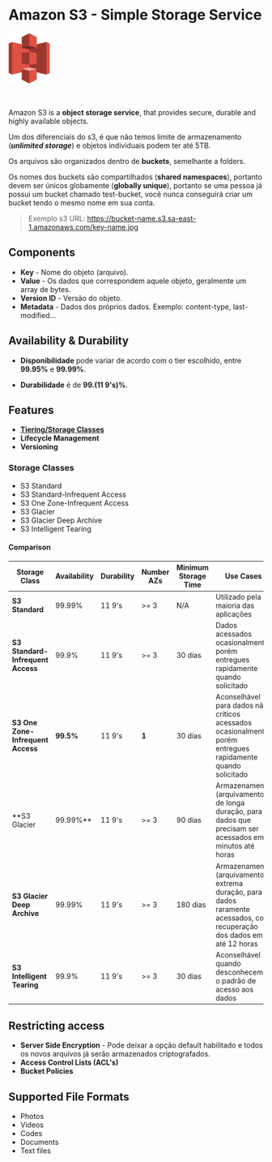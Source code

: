 # Amazon S3 - Simple Storage Service

<img height=100px; alt="s3_logo" src="../../../images/s3.png" />

<p>&nbsp;</p>

Amazon S3 is a **object storage service**, that provides secure, durable and highly available objects.

Um dos diferenciais do s3, é que não temos limite de armazenamento (***unlimited storage***) e objetos individuais podem ter até 5TB.

Os arquivos são organizados dentro de **buckets**, semelhante a folders.

Os nomes dos buckets são compartilhados (**shared namespaces**), portanto devem ser únicos globamente (**globally unique**), portanto se uma pessoa já possui um bucket chamado test-bucket, você nunca conseguirá criar um bucket tendo o mesmo nome em sua conta.

> Exemplo s3 URL: https://bucket-name.s3.sa-east-1.amazonaws.com/key-name.jpg

## Components

- **Key** - Nome do objeto (arquivo).
- **Value** - Os dados que correspondem aquele objeto, geralmente um array de bytes.
- **Version ID** - Versão do objeto.
- **Metadata** - Dados dos próprios dados. Exemplo: content-type, last-modified...

## Availability & Durability

- **Disponibilidade** pode variar de acordo com o tier escolhido, entre **99.95%** e **99.99%**.

- **Durabilidade** é de **99.(11 9's)%**.

## Features

- [**Tiering/Storage Classes**](#storage-classes)
- **Lifecycle Management**
- **Versioning**

### Storage Classes

- S3 Standard
- S3 Standard-Infrequent Access
- S3 One Zone-Infrequent Access
- S3 Glacier
- S3 Glacier Deep Archive
- S3 Intelligent Tearing

#### Comparison

| Storage Class | Availability | Durability | Number AZs | Minimum Storage Time | Use Cases |
| ------------- | ------------ | ---------- | ---------- | -------------------- | --------- |
| **S3 Standard** | 99.99% | 11 9's | >= 3 | N/A | Utilizado pela maioria das aplicações |
| **S3 Standard-Infrequent Access** | 99.9% | 11 9's | >= 3 | 30 dias | Dados acessados ocasionalmente, porém entregues rapidamente quando solicitado | 
| **S3 One Zone-Infrequent Access** | **99.5%** | 11 9's | **1** | 30 dias | Aconselhável para dados não críticos acessados ocasionalmente, porém entregues rapidamente quando solicitado |
| **S3 Glacier | 99.99%** | 11 9's | >= 3 | 90 dias | Armazenamento (arquivamento) de longa duração, para dados que precisam ser acessados em minutos até horas |
| **S3 Glacier Deep Archive** | 99.99% | 11 9's | >= 3 | 180 dias | Armazenamento (arquivamento) extrema duração, para dados raramente acessados, com recuperação dos dados em até 12 horas |
| **S3 Intelligent Tearing** | 99.9% | 11 9's | >= 3 | 30 dias | Aconselhável quando desconhecemos o padrão de acesso aos dados |

## Restricting access

- **Server Side Encryption** - Pode deixar a opção default habilitado e todos os novos arquivos já serão armazenados criptografados.
- **Access Control Lists (ACL's)**
- **Bucket Policies**

## Supported File Formats

- Photos
- Videos
- Codes
- Documents
- Text files